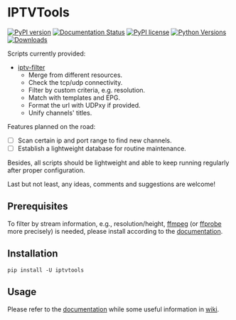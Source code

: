 # IPTVTools

[![PyPI version](https://badge.fury.io/py/iptvtools.svg)](https://badge.fury.io/py/iptvtools)
[![Documentation Status](https://readthedocs.org/projects/iptvtools/badge/?version=latest)](https://iptvtools.readthedocs.io/en/latest/?badge=latest)
[![PyPI license](https://img.shields.io/pypi/l/iptvtools.svg)](https://pypi.python.org/pypi/iptvtools/)
[![Python Versions](https://img.shields.io/pypi/pyversions/iptvtools.svg)](https://pypi.python.org/pypi/iptvtools/)
[![Downloads](https://pepy.tech/badge/iptvtools)](https://pepy.tech/project/iptvtools)

Scripts currently provided:

- [iptv-filter](https://iptvtools.readthedocs.io/en/latest/scripts/iptv-filter.html)
  - Merge from different resources.
  - Check the tcp/udp connectivity.
  - Filter by custom criteria, e.g. resolution.
  - Match with templates and EPG.
  - Format the url with UDPxy if provided.
  - Unify channels' titles.

Features planned on the road:

- [ ] Scan certain ip and port range to find new channels.
- [ ] Establish a lightweight database for routine maintenance.

Besides, all scripts should be lightweight and able to keep running regularly after proper configuration.

Last but not least, any ideas, comments and suggestions are welcome!

## Prerequisites

To filter by stream information, e.g., resolution/height, [ffmpeg](https://www.ffmpeg.org/) (or [ffprobe](https://www.ffmpeg.org/ffprobe.html) more precisely) is needed, please install according to the [documentation](https://www.ffmpeg.org/download.html).

## Installation

```shell
pip install -U iptvtools
```

## Usage

Please refer to the [documentation](https://iptvtools.readthedocs.io/) while some useful information in [wiki](https://github.com/huxuan/iptvtools/wiki).
